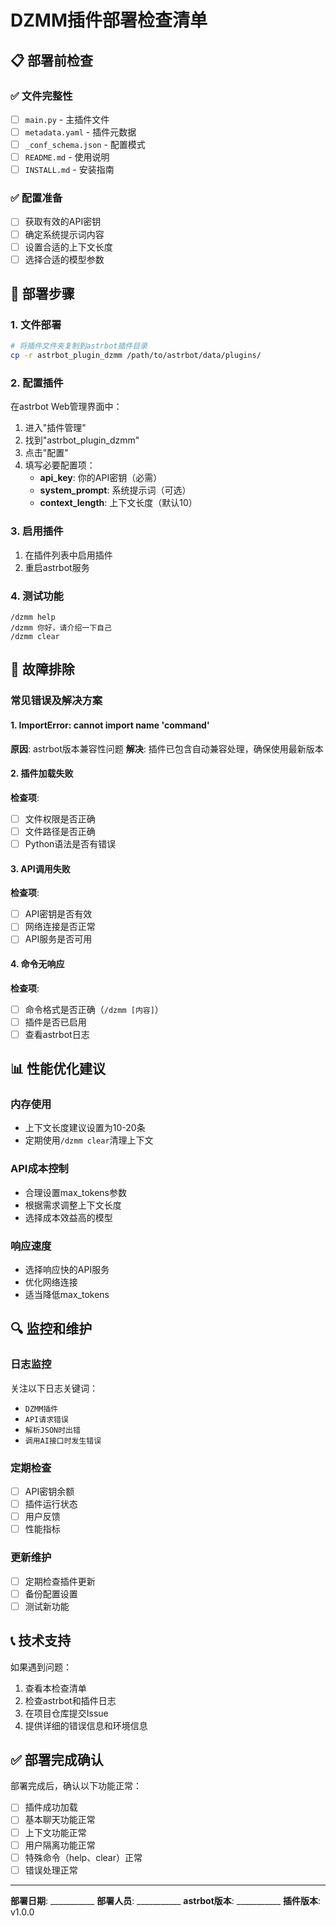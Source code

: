 # DZMM插件部署检查清单

## 📋 部署前检查

### ✅ 文件完整性
- [ ] `main.py` - 主插件文件
- [ ] `metadata.yaml` - 插件元数据
- [ ] `_conf_schema.json` - 配置模式
- [ ] `README.md` - 使用说明
- [ ] `INSTALL.md` - 安装指南

### ✅ 配置准备
- [ ] 获取有效的API密钥
- [ ] 确定系统提示词内容
- [ ] 设置合适的上下文长度
- [ ] 选择合适的模型参数

## 🚀 部署步骤

### 1. 文件部署
```bash
# 将插件文件夹复制到astrbot插件目录
cp -r astrbot_plugin_dzmm /path/to/astrbot/data/plugins/
```

### 2. 配置插件
在astrbot Web管理界面中：
1. 进入"插件管理"
2. 找到"astrbot_plugin_dzmm"
3. 点击"配置"
4. 填写必要配置项：
   - **api_key**: 你的API密钥（必需）
   - **system_prompt**: 系统提示词（可选）
   - **context_length**: 上下文长度（默认10）

### 3. 启用插件
1. 在插件列表中启用插件
2. 重启astrbot服务

### 4. 测试功能
```
/dzmm help
/dzmm 你好，请介绍一下自己
/dzmm clear
```

## 🔧 故障排除

### 常见错误及解决方案

#### 1. ImportError: cannot import name 'command'
**原因**: astrbot版本兼容性问题
**解决**: 插件已包含自动兼容处理，确保使用最新版本

#### 2. 插件加载失败
**检查项**:
- [ ] 文件权限是否正确
- [ ] 文件路径是否正确
- [ ] Python语法是否有错误

#### 3. API调用失败
**检查项**:
- [ ] API密钥是否有效
- [ ] 网络连接是否正常
- [ ] API服务是否可用

#### 4. 命令无响应
**检查项**:
- [ ] 命令格式是否正确（`/dzmm [内容]`）
- [ ] 插件是否已启用
- [ ] 查看astrbot日志

## 📊 性能优化建议

### 内存使用
- 上下文长度建议设置为10-20条
- 定期使用`/dzmm clear`清理上下文

### API成本控制
- 合理设置max_tokens参数
- 根据需求调整上下文长度
- 选择成本效益高的模型

### 响应速度
- 选择响应快的API服务
- 优化网络连接
- 适当降低max_tokens

## 🔍 监控和维护

### 日志监控
关注以下日志关键词：
- `DZMM插件`
- `API请求错误`
- `解析JSON时出错`
- `调用AI接口时发生错误`

### 定期检查
- [ ] API密钥余额
- [ ] 插件运行状态
- [ ] 用户反馈
- [ ] 性能指标

### 更新维护
- [ ] 定期检查插件更新
- [ ] 备份配置设置
- [ ] 测试新功能

## 📞 技术支持

如果遇到问题：
1. 查看本检查清单
2. 检查astrbot和插件日志
3. 在项目仓库提交Issue
4. 提供详细的错误信息和环境信息

## ✅ 部署完成确认

部署完成后，确认以下功能正常：
- [ ] 插件成功加载
- [ ] 基本聊天功能正常
- [ ] 上下文功能正常
- [ ] 用户隔离功能正常
- [ ] 特殊命令（help、clear）正常
- [ ] 错误处理正常

---

**部署日期**: ___________
**部署人员**: ___________
**astrbot版本**: ___________
**插件版本**: v1.0.0
